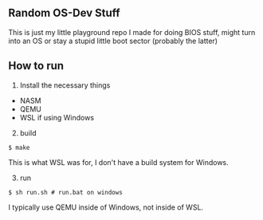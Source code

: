 ## Random OS-Dev Stuff

This is just my little playground repo I made
for doing BIOS stuff, might turn into an OS or
stay a stupid little boot sector (probably the
latter)

## How to run
1. Install the necessary things
 - NASM
 - QEMU
 - WSL if using Windows

2. build
```console
$ make
```
This is what WSL was for, I don't have a build system for Windows.

3. run
```console
$ sh run.sh # run.bat on windows
```
I typically use QEMU inside of Windows, not inside of WSL.
